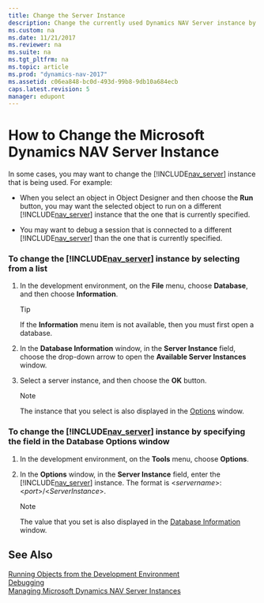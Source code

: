 ```yaml
---
title: Change the Server Instance
description: Change the currently used Dynamics NAV Server instance by specifying the server instance from a list, or the field in the Database options window. 
ms.custom: na
ms.date: 11/21/2017
ms.reviewer: na
ms.suite: na
ms.tgt_pltfrm: na
ms.topic: article
ms.prod: "dynamics-nav-2017"
ms.assetid: c06ea848-bc0d-493d-99b8-9db10a684ecb
caps.latest.revision: 5
manager: edupont
---
```

# How to Change the Microsoft Dynamics NAV Server Instance
In some cases, you may want to change the [!INCLUDE[nav_server](includes/nav_server_md.md)] instance that is being used. For example:  

-   When you select an object in Object Designer and then choose the **Run** button, you may want the selected object to run on a different [!INCLUDE[nav_server](includes/nav_server_md.md)] instance that the one that is currently specified.  

-   You may want to debug a session that is connected to a different [!INCLUDE[nav_server](includes/nav_server_md.md)] than the one that is currently specified.  

### To change the [!INCLUDE[nav_server](includes/nav_server_md.md)] instance by selecting from a list  

1.  In the development environment, on the **File** menu, choose **Database**, and then choose **Information**.  

    > [!TIP]  
    >  If the **Information** menu item is not available, then you must first open a database.  

2.  In the **Database Information** window, in the **Server Instance** field, choose the drop-down arrow to open the **Available Server Instances** window.  

3.  Select a server instance, and then choose the **OK** button.  

    > [!NOTE]  
    >  The instance that you select is also displayed in the [Options](uiref/-$-S_2355-Options-$-.md) window.  

### To change the [!INCLUDE[nav_server](includes/nav_server_md.md)] instance by specifying the field in the Database Options window  

1.  In the development environment, on the **Tools** menu, choose **Options**.  

2.  In the **Options** window, in the **Server Instance** field, enter the [!INCLUDE[nav_server](includes/nav_server_md.md)] instance. The format is \<*servername*>:\<*port*>/\<*ServerInstance*>.  

    > [!NOTE]  
    >  The value that you set is also displayed in the [Database Information](uiref/-$-S_2349-Database-Information-$-.md) window.  

## See Also  
 [Running Objects from the Development Environment](Running-Objects-from-the-Development-Environment.md)   
 [Debugging](Debugging.md)   
 [Managing Microsoft Dynamics NAV Server Instances](Managing-Microsoft-Dynamics-NAV-Server-Instances.md)
